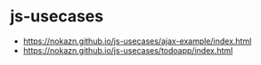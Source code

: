 # js-usecases

- https://nokazn.github.io/js-usecases/ajax-example/index.html
- https://nokazn.github.io/js-usecases/todoapp/index.html
